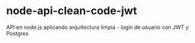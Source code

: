 # node-api-clean-code-jwt
API en node.js aplicando arquitectura limpia - login de usuario con JWT y Postgres
